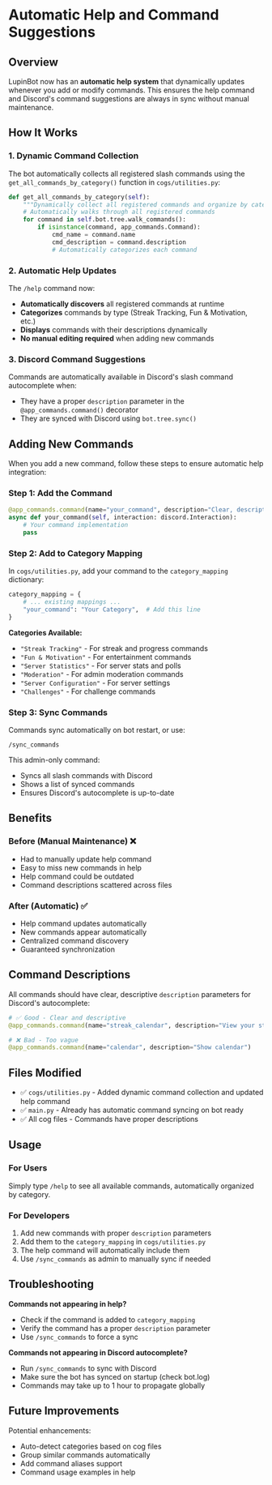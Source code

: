 # Automatic Help and Command Suggestions

## Overview

LupinBot now has an **automatic help system** that dynamically updates whenever you add or modify commands. This ensures the help command and Discord's command suggestions are always in sync without manual maintenance.

## How It Works

### 1. Dynamic Command Collection
The bot automatically collects all registered slash commands using the `get_all_commands_by_category()` function in `cogs/utilities.py`:

```python
def get_all_commands_by_category(self):
    """Dynamically collect all registered commands and organize by category."""
    # Automatically walks through all registered commands
    for command in self.bot.tree.walk_commands():
        if isinstance(command, app_commands.Command):
            cmd_name = command.name
            cmd_description = command.description
            # Automatically categorizes each command
```

### 2. Automatic Help Updates
The `/help` command now:
- **Automatically discovers** all registered commands at runtime
- **Categorizes** commands by type (Streak Tracking, Fun & Motivation, etc.)
- **Displays** commands with their descriptions dynamically
- **No manual editing required** when adding new commands

### 3. Discord Command Suggestions
Commands are automatically available in Discord's slash command autocomplete when:
- They have a proper `description` parameter in the `@app_commands.command()` decorator
- They are synced with Discord using `bot.tree.sync()`

## Adding New Commands

When you add a new command, follow these steps to ensure automatic help integration:

### Step 1: Add the Command
```python
@app_commands.command(name="your_command", description="Clear, descriptive command description")
async def your_command(self, interaction: discord.Interaction):
    # Your command implementation
    pass
```

### Step 2: Add to Category Mapping
In `cogs/utilities.py`, add your command to the `category_mapping` dictionary:

```python
category_mapping = {
    # ... existing mappings ...
    "your_command": "Your Category",  # Add this line
}
```

**Categories Available:**
- `"Streak Tracking"` - For streak and progress commands
- `"Fun & Motivation"` - For entertainment commands
- `"Server Statistics"` - For server stats and polls
- `"Moderation"` - For admin moderation commands
- `"Server Configuration"` - For server settings
- `"Challenges"` - For challenge commands

### Step 3: Sync Commands
Commands sync automatically on bot restart, or use:

```
/sync_commands
```

This admin-only command:
- Syncs all slash commands with Discord
- Shows a list of synced commands
- Ensures Discord's autocomplete is up-to-date

## Benefits

### Before (Manual Maintenance) ❌
- Had to manually update help command
- Easy to miss new commands in help
- Help command could be outdated
- Command descriptions scattered across files

### After (Automatic) ✅
- Help command updates automatically
- New commands appear automatically
- Centralized command discovery
- Guaranteed synchronization

## Command Descriptions

All commands should have clear, descriptive `description` parameters for Discord's autocomplete:

```python
# ✅ Good - Clear and descriptive
@app_commands.command(name="streak_calendar", description="View your streak calendar (Duolingo-style)")

# ❌ Bad - Too vague
@app_commands.command(name="calendar", description="Show calendar")
```

## Files Modified

- ✅ `cogs/utilities.py` - Added dynamic command collection and updated help command
- ✅ `main.py` - Already has automatic command syncing on bot ready
- ✅ All cog files - Commands have proper descriptions

## Usage

### For Users
Simply type `/help` to see all available commands, automatically organized by category.

### For Developers
1. Add new commands with proper `description` parameters
2. Add them to the `category_mapping` in `cogs/utilities.py`
3. The help command will automatically include them
4. Use `/sync_commands` as admin to manually sync if needed

## Troubleshooting

**Commands not appearing in help?**
- Check if the command is added to `category_mapping`
- Verify the command has a proper `description` parameter
- Use `/sync_commands` to force a sync

**Commands not appearing in Discord autocomplete?**
- Run `/sync_commands` to sync with Discord
- Make sure the bot has synced on startup (check bot.log)
- Commands may take up to 1 hour to propagate globally

## Future Improvements

Potential enhancements:
- Auto-detect categories based on cog files
- Group similar commands automatically
- Add command aliases support
- Command usage examples in help

